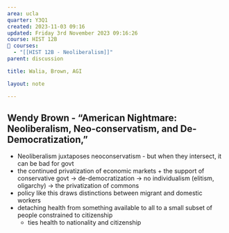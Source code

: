 ```yaml
---
area: ucla
quarter: Y3Q1
created: 2023-11-03 09:16
updated: Friday 3rd November 2023 09:16:26
course: HIST 12B
📕 courses:
  - "[[HIST 12B - Neoliberalism]]"
parent: discussion

title: Walia, Brown, AGI

layout: note

---
```

## Wendy Brown - “American Nightmare: Neoliberalism, Neo-conservatism, and De-Democratization,”
- Neoliberalism juxtaposes neoconservatism - but when they intersect, it can be bad for govt
- the continued privatization of economic markets + the support of conservative govt -> de-democratization -> no individualism (elitism, oligarchy) -> the privatization of commons
- policy like this draws distinctions between migrant and domestic workers
- detaching health from something available to all to a small subset of people constrained to citizenship
	- ties health to nationality and citizenship

